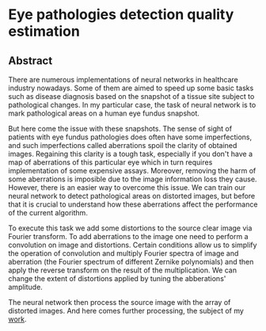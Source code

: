 # Eye pathologies detection quality estimation

## Abstract

There are numerous implementations of neural networks in healthcare industry nowadays. 
Some of them are aimed to speed up some basic tasks such as disease diagnosis based on the snapshot of a tissue site subject to pathological changes. 
In my particular case, the task of neural network is to mark pathological areas on a human eye fundus snapshot. 

But here come the issue with these snapshots. 
The sense of sight of patients with eye fundus pathologies does often have some imperfections, 
and such imperfections called aberrations spoil the clarity of obtained images. 
Regaining this clarity is a tough task, especially if you don't have a map of aberrations of this particular eye 
which in turn requires implementation of some expensive assays. Moreover, removing the harm of some aberrations is imposible due to the image information loss they cause. 
However, there is an easier way to overcome this issue. We can train our neural network to detect pathological areas on distorted images, 
but before that it is crucial to understand how these aberrations affect the performance of the current algorithm.

To execute this task we add some distortions to the source clear image via Fourier transform. 
To add aberrations to the image one need to perform a convolution on image and distortions. 
Certain conditions allow us to simplify the operation of convolution and multiply Fourier spectra of image and aberration (the Fourier spectrum of different Zernike polynomials)
and then apply the reverse transform on the result of the multiplication. We can change the extent of distortions applied by tuning the abberations' amplitude.

The neural network then process the source image with the array of distorted images. And here comes further processing, the subject of my [work](./README.md).
